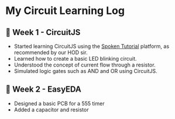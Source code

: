 # My Circuit Learning Log

## 🔹 Week 1 - CircuitJS

- Started learning CircuitJS using the [Spoken Tutorial](https://spoken-tutorial.org/tutorial-search/?search_foss=CircuitJS&search_language) platform, as recommended by our HOD sir.
- Learned how to create a basic LED blinking circuit.
- Understood the concept of current flow through a resistor.
- Simulated logic gates such as AND and OR using CircuitJS.

## 🔹 Week 2 - EasyEDA
- Designed a basic PCB for a 555 timer
- Added a capacitor and resistor


